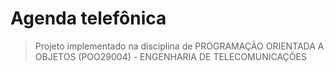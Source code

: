 # Agenda telefônica

> Projeto implementado na disciplina de PROGRAMAÇÃO ORIENTADA A OBJETOS (POO29004) - ENGENHARIA DE TELECOMUNICAÇÕES